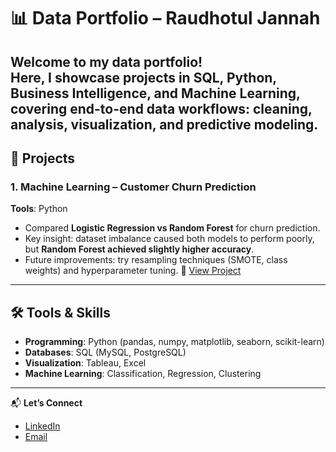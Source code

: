# 📊 Data Portfolio – Raudhotul Jannah

Welcome to my data portfolio!  
Here, I showcase projects in **SQL, Python, Business Intelligence, and Machine Learning**, covering end-to-end data workflows: cleaning, analysis, visualization, and predictive modeling.  
---

## 🔹 Projects

### 1. Machine Learning – Customer Churn Prediction  
**Tools**: Python   
- Compared **Logistic Regression vs Random Forest** for churn prediction.
- Key insight: dataset imbalance caused both models to perform poorly, but **Random Forest achieved slightly higher accuracy**.
- Future improvements: try resampling techniques (SMOTE, class weights) and hyperparameter tuning. 
🔗 [View Project](https://github.com/Rarahnj/Customer-Churn-Prediction)
---

## 🛠 Tools & Skills
- **Programming**: Python (pandas, numpy, matplotlib, seaborn, scikit-learn)  
- **Databases**: SQL (MySQL, PostgreSQL)  
- **Visualization**: Tableau, Excel  
- **Machine Learning**: Classification, Regression, Clustering  

---

📬 **Let’s Connect**  
- [LinkedIn](https://linkedin.com/in/raudhotul-jannah)  
- [Email](mailto:rj,raudhotulj@gmail.com)  

